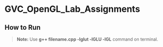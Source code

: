 # GVC_OpenGL_Lab_Assignments

## How to Run

> **Note:** Use **g++ filename.cpp -lglut -lGLU -lGL** command on terminal.

